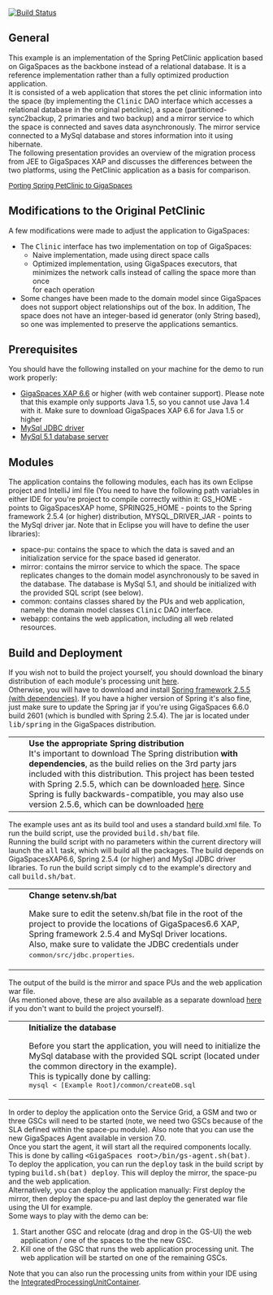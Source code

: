[![Build Status](https://secure.travis-ci.org/OpenSpaces/PetClinic.png)](http://travis-ci.org/OpenSpaces/PetClinic)

<h2>General</h2>

<p>This example is an implementation of the Spring PetClinic application based on GigaSpaces as the backbone instead of a relational database. It is a reference implementation rather than a fully optimized production application.<br/>
It is consisted of a web application that stores the pet clinic information into the space (by implementing the <tt>Clinic</tt> DAO interface which accesses a relational database in the original petclinic), a space (partitioned-sync2backup, 2 primaries and two backup) and a mirror service to which the space is connected and saves data asynchronously. The mirror service connected to a MySql database and stores information into it using hibernate.<br/>
The following presentation provides an overview of the migration process from JEE to GigaSpaces XAP and discusses the differences between the two platforms, using the PetClinic application as a basis for comparison.</p>
<a style="font:14px Helvetica,Arial,Sans-serif;display:block;margin:12px 0 3px 0;text-decoration:underline;" href="http://www.slideshare.net/uri1803/porting-spring-petclinic-to-gigaspaces-presentation?type=powerpoint" title="Porting Spring PetClinic to GigaSpaces">Porting Spring PetClinic to GigaSpaces</a>

<h2><a name="GigaSpacesPetClinic-ModificationstotheOriginalPetClinic"></a>Modifications to the Original PetClinic</h2>

<p>A few modifications were made to adjust the application to GigaSpaces:</p>
<ul>
  <li>The <tt>Clinic</tt> interface has two implementation on top of GigaSpaces:
	<ul>
		<li>Naive implementation, made using direct space calls</li>
		<li>Optimized implementation, using GigaSpaces executors, that minimizes the network calls instead of calling the space more than once<br/>
for each operation</li>
	</ul>
	</li>
	<li>Some changes have been made to the domain model since GigaSpaces does not support object relationships out of the box. In addition, The space does not have an integer-based id generator (only String based), so one was implemented to preserve the applications semantics.</li>
</ul>


<h2><a name="GigaSpacesPetClinic-Prerequisites"></a>Prerequisites</h2>

<p>You should have the following installed on your machine for the demo to run work properly:</p>
<ul>
	<li><a href="http://www.gigaspaces.com/LatestProductVersion" rel="nofollow">GigaSpaces XAP 6.6</a> or higher (with web container support). Please note that this example only supports Java 1.5, so you cannot use Java 1.4 with it. Make sure to download GigaSpaces XAP 6.6 for Java 1.5 or higher</li>
	<li><a href="http://dev.mysql.com/downloads/connector/j/5.1.html" rel="nofollow">MySql JDBC driver</a></li>
	<li><a href="http://dev.mysql.com/downloads/mysql/5.1.html" rel="nofollow">MySql 5.1 database server</a></li>
</ul>


<h2><a name="GigaSpacesPetClinic-Modules"></a>Modules</h2>

<p>The application contains the following modules, each has its own Eclipse project and IntelliJ iml file (You need to have the following path variables in either IDE for you're project to compile correctly within it: GS_HOME - points to GigaSpacesXAP home, SPRING25_HOME - points to the Spring framework 2.5.4 (or higher) distribution, MYSQL_DRIVER_JAR - points to the MySql driver jar. Note that in Eclipse you will have to define the user libraries):</p>
<ul>
	<li>space-pu: contains the space to which the data is saved and an initialization service for the space based id generator.</li>
	<li>mirror: contains the mirror service to which the space. The space replicates changes to the domain model asynchronously to be saved in the database. The database is MySql 5.1, and should be initialized with the provided SQL script (see below).</li>
	<li>common: contains classes shared by the PUs and web application, namely the domain model classes <tt>Clinic</tt> DAO interface.</li>
	<li>webapp: contains the web application, including all web related resources.</li>
</ul>


<p><a name="GigaSpacesPetClinic-builddeploy"></a> </p>
<h2><a name="GigaSpacesPetClinic-BuildandDeployment"></a>Build and Deployment</h2>

<p>If you wish not to build the project yourself, you should download the binary distribution of each module's processing unit <a href="http://www.openspaces.org/display/DAE/Project+Downloads" rel="nofollow">here</a>. <br/>
Otherwise, you will have to download and install <a href="http://s3.amazonaws.com/dist.springframework.org/release/SPR/spring-framework-2.5.5-with-dependencies.zip" rel="nofollow">Spring framework 2.5.5 (with dependencies)</a>. If you have a higher version of Spring it's also fine, just make sure to update the Spring jar if you're using GigaSpaces 6.6.0 build 2601 (which is bundled with Spring 2.5.4). The jar is located under <tt>lib/spring</tt> in the GigaSpaces distribution. </p>
<div class='panelMacro'><table class='noteMacro'><colgroup><col width='24'><col></colgroup><tr><td valign='top'><img src="/images/icons/emoticons/warning.gif" width="16" height="16" align="absmiddle" alt="" border="0"></td><td><b>Use the appropriate Spring distribution</b><br />It's important to download The Spring distribution <b>with dependencies</b>, as the build relies on the 3rd party jars included with this distribution. This project has been tested with Spring 2.5.5, which can be downloaded <a href="http://s3.amazonaws.com/dist.springframework.org/release/SPR/spring-framework-2.5.5-with-dependencies.zip" rel="nofollow">here</a>. Since Spring is fully backwards-compatible, you may also use version 2.5.6, which can be downloaded <a href="http://s3.amazonaws.com/dist.springframework.org/release/SPR/spring-framework-2.5.6-with-dependencies.zip" rel="nofollow">here</a></td></tr></table></div>

<p>The example uses ant as its build tool and uses a standard build.xml file. To run the build script, use the provided <tt>build.sh/bat</tt> file.<br/>
Running the build script with no parameters within the current directory will launch the <tt>all</tt> task, which will build all the packages. The build depends on GigaSpacesXAP6.6, Spring 2.5.4 (or higher) and MySql JDBC driver libraries. To run the build script simply <tt>cd</tt> to the example's directory and call <tt>build.sh/bat</tt>. </p>
<div class='panelMacro'><table class='noteMacro'><colgroup><col width='24'><col></colgroup><tr><td valign='top'><img src="/images/icons/emoticons/warning.gif" width="16" height="16" align="absmiddle" alt="" border="0"></td><td><b>Change setenv.sh/bat</b><br />
<p>Make sure to edit the setenv.sh/bat file in the root of the project to provide the locations of GigaSpaces6.6 XAP, Spring framework 2.5.4 and MySql Driver locations.<br/>
Also, make sure to validate the JDBC credentials under <tt>common/src/jdbc.properties</tt>.</p></td></tr></table></div>

<p>The output of the build is the mirror and space PUs and the web application war file.<br/>
(As mentioned above, these are also available as a separate download <a href="http://www.openspaces.org/display/DAE/Project+Downloads" rel="nofollow">here</a> if you don't want to build the project yourself).</p>
<div class='panelMacro'><table class='noteMacro'><colgroup><col width='24'><col></colgroup><tr><td valign='top'><img src="/images/icons/emoticons/warning.gif" width="16" height="16" align="absmiddle" alt="" border="0"></td><td><b>Initialize the database</b><br />
<p>Before you start the application, you will need to initialize the MySql database with the provided SQL script (located under the common directory in the example).<br/>
This is typically done by calling:<br/>
<tt>mysql &lt; [Example Root]/common/createDB.sql</tt></p></td></tr></table></div>
<p>In order to deploy the application onto the Service Grid, a GSM and two or three GSCs will need to be started (note, we need two GSCs because of the SLA defined within the space-pu module). Also note that you can use the new GigaSpaces Agent available in version 7.0. <br/>
Once you start the agent, it will start all the required components locally. This is done by calling <tt>&lt;GigaSpaces root&gt;/bin/gs-agent.sh(bat)</tt>. <br/>
To deploy the application, you can run the <tt>deploy</tt> task in the build script by typing <tt>build.sh(bat) deploy</tt>. This will deploy the mirror, the space-pu and the web application. <br/>
Alternatively, you can deploy the application manually: First deploy the mirror, then deploy the space-pu and last deploy the generated war file using the UI for example. <br/>
Some ways to play with the demo can be:</p>
<ol>
	<li>Start another GSC and relocate (drag and drop in the GS-UI) the web application / one of the spaces to the the new GSC.</li>
	<li>Kill one of the GSC that runs the web application processing unit. The web application will be started on one of the remaining GSCs.</li>
</ol>


<p>Note that you can also run the processing units from within your IDE using the <a href="http://www.gigaspaces.com/wiki/display/XAP66/Integrated+Processing+Unit+Container" rel="nofollow">IntegratedProcessingUnitContainer</a>. </p>